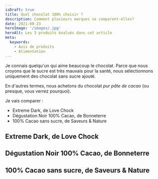 ```yaml
---
isDraft: true
title: Quel chocolat 100% choisir ?
description: Comment plusieurs marques se comparent-elles?
date: 2021-08-23
heroImage: '/images/.jpg'
heroAlt: Les 3 produits évalués dans cet article
meta:
  keywords:
    - Avis de produits
    - Alimentation
---
```


Je connais quelqu'un qui aime beaucoup le chocolat.
Parce que nous croyons que le sucre est très mauvais pour la santé, nous sélectionnons uniquement des chocolat sans sucre ajouté.

En d'autres termes, nous achetons du chocolat _pur pâte de cacao_ (ou presque, vous verrez pourquoi).

Je vais comparer :

- Extreme Dark, de Love Chock
- Dégustation Noir 100% Cacao, de Bonneterre
- 100% Cacao sans sucre, de Saveurs & Nature

## Extreme Dark, de Love Chock

## Dégustation Noir 100% Cacao, de Bonneterre

## 100% Cacao sans sucre, de Saveurs & Nature
